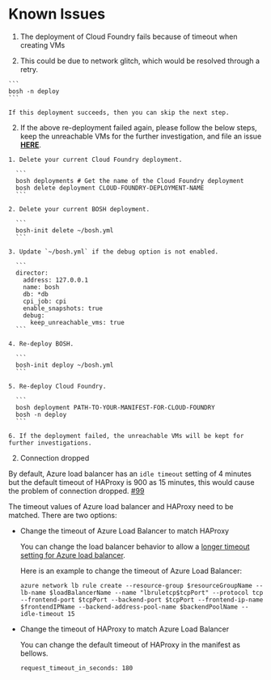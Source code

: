 # Known Issues

1. The deployment of Cloud Foundry fails because of timeout when creating VMs

  1. This could be due to network glitch, which would be resolved through a retry.

    ```
    bosh -n deploy
    ```

    If this deployment succeeds, then you can skip the next step.

  2. If the above re-deployment failed again, please follow the below steps, keep the unreachable VMs for the further investigation, and file an issue [**HERE**](https://github.com/cloudfoundry-incubator/bosh-azure-cpi-release/issues).

    1. Delete your current Cloud Foundry deployment.

      ```
      bosh deployments # Get the name of the Cloud Foundry deployment
      bosh delete deployment CLOUD-FOUNDRY-DEPLOYMENT-NAME
      ```

    2. Delete your current BOSH deployment.

      ```
      bosh-init delete ~/bosh.yml
      ```

    3. Update `~/bosh.yml` if the debug option is not enabled.

      ```
      director:
        address: 127.0.0.1
        name: bosh
        db: *db
        cpi_job: cpi
        enable_snapshots: true
        debug:
          keep_unreachable_vms: true
      ```

    4. Re-deploy BOSH.

      ```
      bosh-init deploy ~/bosh.yml
      ```

    5. Re-deploy Cloud Foundry.

      ```
      bosh deployment PATH-TO-YOUR-MANIFEST-FOR-CLOUD-FOUNDRY
      bosh -n deploy
      ```

    6. If the deployment failed, the unreachable VMs will be kept for further investigations.

2. Connection dropped

  By default, Azure load balancer has an `idle timeout` setting of 4 minutes but the default timeout of HAProxy is 900 as 15 minutes, this would cause the problem of connection dropped. [#99](https://github.com/cloudfoundry-incubator/bosh-azure-cpi-release/issues/99)

  The timeout values of Azure load balancer and HAProxy need to be matched. There are two options:

  * Change the timeout of Azure Load Balancer to match HAProxy

    You can change the load balancer behavior to allow a [longer timeout setting for Azure load balancer](https://azure.microsoft.com/en-us/documentation/articles/load-balancer-tcp-idle-timeout/).

    Here is an example to change the timeout of Azure Load Balancer:

    ```
    azure network lb rule create --resource-group $resourceGroupName --lb-name $loadBalancerName --name "lbruletcp$tcpPort" --protocol tcp --frontend-port $tcpPort --backend-port $tcpPort --frontend-ip-name $frontendIPName --backend-address-pool-name $backendPoolName --idle-timeout 15
    ```

  * Change the timeout of HAProxy to match Azure Load Balancer

    You can change the default timeout of HAProxy in the manifest as bellows.

    ```
    request_timeout_in_seconds: 180
    ```
